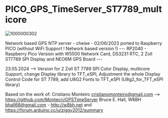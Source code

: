 
# PICO_GPS_TimeServer_ST7789_multicore

![1000000302](https://github.com/cheise/PICO_GPS_TimeServer_7789_multicore/assets/59045759/b56eaa8d-38cf-4d4f-9604-f268cee74e65)


 
Network based GPS NTP server - cheise - 02/06/2023 ported to Raspberry PICO (without WiFi Support ! Network based version !)
--- RP2040 - Raspberry Pico Version with W5500 Network Card, DS3231 RTC, 2 Zoll ST7789 SPI Display and NEO6M GPS Board ---

23.05.2024 --> Version for 2 Zoll ST 7789 SPI Color Display, multicore Support, change Display library to TFT_eSPI, Adjustment the whole Display Control Code for ST 7789, add U8G2 Fonts to TFT_eSPI (U8g2_for_TFT_eSPI library)

Based on the work of:
Cristiano Monteiro <cristianomonteiro@gmail.com> --> https://github.com/Montecri/GPSTimeServer
Bruce E. Hall, W8BH <bhall66@gmail.com> - http://w8bh.net
and
https://forum.arduino.cc/u/ziggy2012/summary

